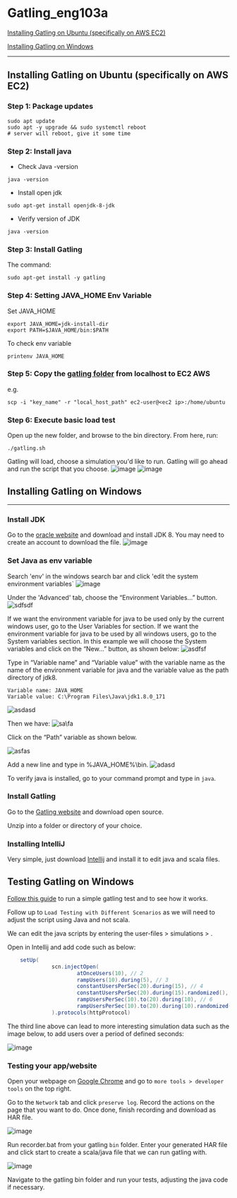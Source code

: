 # Gatling_eng103a
[Installing Gatling on Ubuntu (specifically on AWS EC2)](#installing-gatling-on-ubuntu--specifically-on-aws-ec2-)

[Installing Gatling on Windows](#installing-gatling-on-windows)

------------------------
## Installing Gatling on Ubuntu (specifically on AWS EC2)

### Step 1: Package updates
```
sudo apt update
sudo apt -y upgrade && sudo systemctl reboot
# server will reboot, give it some time
```
### Step 2: Install java
- Check Java -version
```
java -version
```
- Install open jdk
```
sudo apt-get install openjdk-8-jdk
```
- Verify version of JDK
```
java -version
```
### Step 3: Install Gatling
The command:
```
sudo apt-get install -y gatling
```
### Step 4: Setting JAVA_HOME Env Variable
Set JAVA_HOME
```
export JAVA_HOME=jdk-install-dir
export PATH=$JAVA_HOME/bin:$PATH
```
To check env variable
```
printenv JAVA_HOME
```
### Step 5: Copy the [gatling folder](https://gatling.io/open-source/) from localhost to EC2 AWS
e.g.
```
scp -i "key_name" -r "local_host_path" ec2-user@<ec2 ip>:/home/ubuntu
```
### Step 6: Execute basic load test
Open up the new folder, and browse to the bin directory. From here, run:
```
./gatling.sh
```
Gatling will load, choose a simulation you'd like to run. Gatling will go ahead and run the script that you choose. 
![image](https://user-images.githubusercontent.com/98178943/158238201-51ff225a-c11d-4db5-aa5b-9d3ef93abfd3.png)
![image](https://user-images.githubusercontent.com/98178943/158238317-def01f53-6da2-4ed1-91cc-e9acd004dbdc.png)

## Installing Gatling on Windows
-------------------
### Install JDK
Go to the [oracle website](https://www.oracle.com/java/technologies/downloads/) and download and install JDK 8. You may need to create an account to download the file.
![image](https://user-images.githubusercontent.com/98178943/158434045-73140c61-44bd-46f6-82a8-557b1189c2e5.png)

### Set Java as env variable

Search 'env' in the windows search bar and click 'edit the system environment variables`
![image](https://user-images.githubusercontent.com/98178943/158434929-e5a02e86-71fb-42b6-9c50-4bf8f4285331.png)

 Under the 'Advanced' tab, choose the “Environment Variables…” button.
 ![sdfsdf](https://cdn2.hubspot.net/hubfs/208250/Blog_Images/gatwin11.png)

 If we want the environment variable for java to be used only by the current windows user, go to the User Variables for <user> section. If we want the environment variable for java to be used by all windows users, go to the System variables section. In this example we will choose the System variables and click on the  “New...” button, as shown below:
 ![asdfsf](https://cdn2.hubspot.net/hubfs/208250/Blog_Images/gatwin12.png)

 Type in “Variable name” and “Variable value” with the variable name as the name of the environment variable for java and the variable value as the path directory of jdk8.
```
Variable name: JAVA_HOME
Variable value: C:\Program Files\Java\jdk1.8.0_171
```
![asdasd](https://cdn2.hubspot.net/hubfs/208250/Blog_Images/gatwin13.png)

Then we have:
![sa\fa](https://cdn2.hubspot.net/hubfs/208250/Blog_Images/gatwin14.png)

Click on the “Path” variable as shown below.

![asfas](https://cdn2.hubspot.net/hubfs/208250/Blog_Images/gatwin15.png)

 Add a new line and type in %JAVA_HOME%\bin.
![adasd](https://cdn2.hubspot.net/hubfs/208250/Blog_Images/gatwin16.png) 

To verify java is installed, go to your command prompt and type in `java`.

### Install Gatling

Go to the [Gatling website](http://gatling.io/#/download) and download open source.

Unzip into a folder or directory of your choice.

### Installing IntelliJ
Very simple, just download [Intellij](https://www.jetbrains.com/idea/download/#section=windows) and install it to edit java and scala files.

## Testing Gatling on Windows

[Follow this guide](https://www.blazemeter.com/blog/how-to-run-a-simple-load-test-with-gatling) to run a simple gatling test and to see how it works. 

Follow up to `Load Testing with Different Scenarios` as we will need to adjust the script using Java and not scala. 

We can edit the java scripts by entering the user-files > simulations > <your-simulation>. 

Open in Intellij and add code such as below:

```java
    setUp(
              scn.injectOpen(
                      atOnceUsers(10), // 2
                      rampUsers(10).during(5), // 3
                      constantUsersPerSec(20).during(15), // 4
                      constantUsersPerSec(20).during(15).randomized(), // 5
                      rampUsersPerSec(10).to(20).during(10), // 6
                      rampUsersPerSec(10).to(20).during(10).randomized() // 7
              ).protocols(httpProtocol)
```

The third line above can lead to more interesting simulation data such as the image below, to add users over a period of defined seconds:

![image](https://user-images.githubusercontent.com/98178943/158441161-50ea1440-ad5a-44e2-8a2e-5fa849cc7130.png)

### Testing your app/website

Open your webpage on [Google Chrome](https://www.google.com/intl/en_uk/chrome/) and go to `more tools > developer tools` on the top right. 

Go to the `Network` tab and click `preserve log`. Record the actions on the page that you want to do. Once done, finish recording and download as HAR file. 

![image](https://user-images.githubusercontent.com/98178943/158441902-a8af30a4-a8ae-4e72-bc1a-0a1231e99857.png)

Run recorder.bat from your gatling `bin` folder. Enter your generated HAR file and click start to create a scala/java file that we can run gatling with.

![image](https://user-images.githubusercontent.com/98178943/158443140-df5871d4-5e11-4a6b-9ad9-92b38d32602f.png)

Navigate to the gatling bin folder and run your tests, adjusting the java code if necessary.